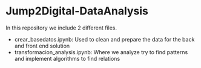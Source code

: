 # Jump2Digital-DataAnalysis

In this repository we include 2 different files. 
- crear_basedatos.ipynb: Used to clean and prepare the data for the back and front end solution 
- transformacion_analysis.ipynb: Where we analyze try to find patterns and implement algorithms to find relations
